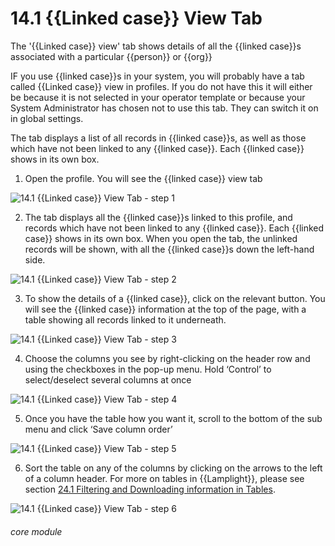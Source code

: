 # 14.1 {{Linked case}} View Tab

The '{{Linked case}} view' tab shows details of all the {{linked case}}s associated with a particular {{person}} or {{org}}

IF you use {{linked case}}s in your system, you will probably have a tab called {{Linked case}} view in profiles. If you do not have this it will either be because it is not selected in your operator template or because your System Administrator has chosen not to use this tab. They can switch it on in global settings.

The tab displays a list of all records in {{linked case}}s, as well as those which have not been linked to any {{linked case}}. Each {{linked case}} shows in its own box.

1. Open the profile. You will see the {{linked case}} view tab

![14.1 {{Linked case}} View Tab - step 1](14.1_Case_View_Tab_im_1.png)

2. The tab displays all the {{linked case}}s linked to this profile, and records which have not been linked to any {{linked case}}.
Each {{linked case}} shows in its own box.
When you open the tab, the unlinked records will be shown, with all the {{linked case}}s down the left-hand side.

![14.1 {{Linked case}} View Tab - step 2](14.1_Case_View_Tab_im_2.png)

3. To show the details of a {{linked case}}, click on the relevant button. You will see the {{linked case}} information at the top of the page, with a table showing all records linked to it underneath.

![14.1 {{Linked case}} View Tab - step 3](14.1_Case_View_Tab_im_3.png)

4. Choose the columns you see by right-clicking on the header row and using the checkboxes in the pop-up menu. Hold ‘Control’ to select/deselect several columns at once

![14.1 {{Linked case}} View Tab - step 4](14.1_Case_View_Tab_im_4.png)

5. Once you have the table how you want it, scroll to the bottom of the sub menu and click ‘Save column order’

![14.1 {{Linked case}} View Tab - step 5](14.1_Case_View_Tab_im_5.png)

6. Sort the table on any of the columns by clicking on the arrows to the left of a column header. For more on tables in {{Lamplight}}, please see section [24.1 Filtering and Downloading information in Tables](/help/index/p/24.1). 

![14.1 {{Linked case}} View Tab - step 6](14.1_Case_View_Tab_im_6.png)



###### core module
